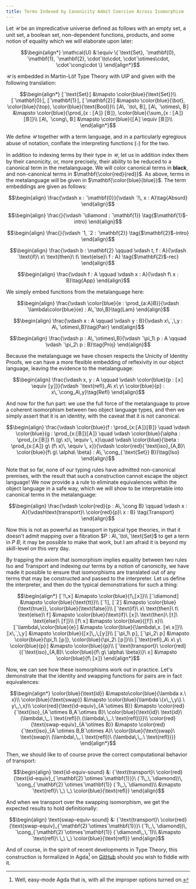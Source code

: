 ```yaml
---
title: Terms Indexed by Canonicity Admit Coercion Across Isomorphism
---
```


Let $\mathcal{U}$ be an impredicative universe defined as follows with
an empty set, a unit set, a boolean set, non-dependent functions,
products, and some notion of equality which we will elaborate upon later:

$$\begin{align*}
\mathcal{U} &:\equiv \{`\text{Set}, `\mathbf{0}, `\mathbf{1}, `\mathbf{2},
\cdot`\to\cdot, \cdot`\otimes\cdot, \cdot`\cong\cdot \}
\end{align*}$$

$\mathcal{U}$ is embedded in Martin-Löf Type Theory with UIP and given with the following translation:

$$\begin{align*}
⟦`\text{Set}⟧ &\mapsto \color{blue}{\text{Set}}\\
⟦`\mathbf{0}⟧,  ⟦`\mathbf{1}⟧, ⟦`\mathbf{2}⟧ &\mapsto \color{blue}{\bot}, \color{blue}{\top},
\color{blue}{\text{Bool}}\\
⟦A\, `\to\, B⟧, ⟦A\, `\otimes\, B⟧ &\mapsto \color{blue}{\prod_{x : ⟦A⟧} ⟦B⟧}, \color{blue}{\sum_{x : ⟦A⟧} ⟦B⟧}\\
⟦A\, `\cong\, B⟧ &\mapsto \color{blue}{⟦A⟧ \equiv ⟦B⟧}\\
\end{align*}$$

We define $\mathcal{U}$ together with a term language, and in a
particularly egregious abuse of notation, conflate the interpreting
functions $⟦\cdot⟧$ for the two.

<!--more-->

In addition to indexing terms by their type in $\mathcal{U}$, let us in
addition index them by their canonicity, or, more precisely, their
ability to be reduced to a canonical term in the metalanguage. We will
color canonical terms in $\mathbf{black}$, and non-canonical terms in
$\mathbf{\color{red}{red}}$. As above, terms in the metalanguage will be
given in $\mathbf{\color{blue}{blue}}$. The term embeddings are given as
follows:

$$\begin{align}
\frac{\vdash x : `\mathbf{0}}{\vdash `!\, x : A}\tag{Absurd}
\end{align}$$

$$\begin{align}
\frac{}{\vdash `\diamond : `\mathbf{1}} \tag{$\mathbf{1}$-intro}
\end{align}$$

$$\begin{align}
\frac{}{\vdash `1, `2 : `\mathbf{2}} \tag{$\mathbf{2}$-intro}
\end{align}$$

$$\begin{align}
\frac{\vdash b : \mathbf{2} \qquad \vdash t, f : A}{\vdash `\text{if}\ x\ \text{then}\ t\ \text{else}\ f : A} \tag{$\mathbf{2}$-rec}
\end{align}$$

$$\begin{align}
\frac{\vdash f : A \qquad \vdash x : A}{\vdash f\ x :
B}\tag{App}
\end{align}$$

We simply embed functions from the metalanguage here:

$$\begin{align}
\frac{\vdash \color{blue}{e : \prod_{a:A}B}}{\vdash
`\lambda\color{blue}{e} : A\,`\to\,B}\tag{Lam}
\end{align}$$

$$\begin{align}
\frac{\vdash x : A \qquad \vdash y : B}{\vdash x\,`,\,y :
A\,`\otimes\,B}\tag{Pair}
\end{align}$$

$$\begin{align}
\frac{\vdash p : A\,`\otimes\,B}{\vdash `\pi_1\ p : A \qquad \vdash
`\pi_2\ p : B}\tag{Proj}
\end{align}$$


Because the metalanguage we have chosen respects the Unicity of Identity
Proofs, we can have a more flexible embedding of reflexivity in our
object language, leaving the evidence to the metalanguage:

$$\begin{align}
\frac{\vdash x, y : A \qquad \vdash \color{blue}{p : ⟦x⟧ \equiv  ⟦y⟧}}{\vdash `\text{refl}_A\ x\ y\ \color{blue}{p} : x\,`\cong_A\,y}\tag{Refl}
\end{align}$$

And now for the fun part: we use the full force of the metalanguage to
prove a coherent isomorphism between two object language types, and then
we simply assert that it is an identity, with the caveat that it is not
canonical.

$$\begin{align}
\frac{\vdash \color{blue}{f : \prod_{x:⟦A⟧}⟦B⟧} \quad \vdash
\color{blue}{g : \prod_{x:⟦B⟧}⟦A⟧} \quad \vdash \color{blue}{\alpha :
\prod_{x:⟦B⟧} f\ (g\ x)\, \equiv \, x}\quad \vdash \color{blue}{\beta :
\prod_{x:⟦A⟧} g\ (f\ x)\, \equiv \, x}}{\vdash \color{red}{`\text{iso}_{A,B}\ \color{blue}{f\ g\ \alpha\ \beta} : A\,`\cong_{`\text{Set}} B}}\tag{Iso}
\end{align}$$

Note that so far, none of our typing rules have admitted non-canonical
premises, with the result that such a construction cannot escape the
object language! We now provide a a rule to eliminate equivalences within
the object language in a safe way, which we will show to be
interpretable into canonical terms in the metalanguage:

$$\begin{align}
\frac{\vdash \color{red}{p : A\,`\cong B} \qquad \vdash x : A}{\vdash\text{transport}\ \color{red}{p}\ x : B} \tag{Transport}
\end{align}$$

Now this is not as powerful as $\text{transport}$ in typical type
theories, in that it doesn't admit mapping over a fibration $P :
A\,`\to\,`\text{Set}$ to get a term in $P\ B$; it may be possible to
make that work, but I am afraid it is beyond my skill-level on this very
day.

By trapping the axiom that isomorphism implies equality between two
rules $\text{Iso}$ and $\text{Transport}$ and indexing our terms by a
notion of canonicity, we have made it possible to ensure that
isomorphisms are translated out of any terms that may be constructed and
passed to the interpreter. Let us define the interpreter, and then do
the typical demonstrations for such a thing:

$$\begin{align*}
⟦`!\,x⟧ &\mapsto \color{blue}{!\,⟦x⟧}\\
⟦`\diamond⟧ &\mapsto \color{blue}{\text{tt}}\\
⟦`1⟧, ⟦`2⟧ &\mapsto \color{blue}{\text{true}}, \color{blue}{\text{false}}\\
⟦`\text{if}\ x\ \text{then}\ t\ \text{else}\ f⟧ &\mapsto \color{blue}{\text{if}\ ⟦x⟧\ \text{then}\ ⟦t⟧\ \text{else}\ ⟦f⟧}\\
⟦f\ x⟧ &\mapsto \color{blue}{⟦f⟧\ x}\\
⟦`\lambda\,\color{blue}{e}⟧ &\mapsto \color{blue}{\lambda\,x. ⟦e\ x⟧}\\
⟦x\,`,\,y⟧ &\mapsto \color{blue}{⟦x⟧\,,\,⟦y⟧}\\
⟦`\pi_1\ p⟧, ⟦`\pi_2\ p⟧ &\mapsto \color{blue}{\pi_1\ ⟦p⟧}, \color{blue}{\pi_2\ ⟦p⟧}\\\
⟦`\text{refl}_A\ x\ y\ \color{blue}{p}⟧ &\mapsto \color{blue}{p}\\
⟦`\text{transport}\ \color{red}{(`\text{iso}_{A,B}\ \color{blue}{f\ g\ \alpha\ \beta})}\ x⟧ &\mapsto \color{blue}{f\ ⟦x⟧}
\end{align*}$$

Now, we can see how these isomorphisms work out in practice. Let's
demonstrate that the identity and swapping functions for pairs are in
fact equivalences:

$$\begin{align*}
\color{blue}{\text{id}} &\mapsto\color{blue}{\lambda x.\
x}\\
\color{blue}{\text{swap}} &\mapsto \color{blue}{\lambda \{x\,,\,y\}.\ y\,,\,x}\\
\color{red}{\text{id-equiv}_{A`\otimes B}} &\mapsto \color{red}{`\text{iso}_{A`\otimes B,A`\otimes B}\ \color{blue}{\text{id}\ \text{id}\ (\lambda\,\_.\ \text{refl})\  (\lambda\,\_.\ \text{refl})}}\\
\color{red}{\text{swap-equiv}_{A`\otimes B}} &\mapsto \color{red}{`\text{iso}_{A`\otimes B,B`\otimes A}\ \color{blue}{\text{swap}\ \text{swap}\ (\lambda\,\_.\ \text{refl})\  (\lambda\,\_.\ \text{refl})}}
\end{align*}$$

Then, we should like to of course prove the correct computational
behavior of $\text{transport}$:

$$\begin{align}
\text{id-equiv-sound} &: (`\text{transport}\
\color{red}{\text{id-equiv}_{`\mathbf{2}`\otimes`\mathbf{1}}}\
(`1\,,\,`\diamond))\, `\cong_{`\mathbf{2}`\otimes`\mathbf{1}} (`1\,,\,`\diamond)\\
&\mapsto `\text{refl}\ \_\ \_\ \color{blue}{\text{refl}}
\end{align}$$

And when we transport over the swapping isomorphism, we get the expected
results to hold definitionally:

$$\begin{align}
\text{swap-equiv-sound} &: (`\text{transport}\
\color{red}{\text{swap-equiv}_{`\mathbf{2}`\otimes`\mathbf{1}}}\
(`1\,,\,`\diamond))\, `\cong_{`\mathbf{2}`\otimes`\mathbf{1}} (`\diamond\,,\,`1)\\
&\mapsto `\text{refl}\ \_\ \_\ \color{blue}{\text{refl}}
\end{align}$$

And of course, in the spirit of recent developments in Type Theory, this
construction is formalized in Agda[^1] on
[GitHub](https://gist.github.com/jonsterling/5898241) should you wish to
fiddle with it.

[^1]: Well, easy-mode Agda that is, with all the improper options turned
on.
